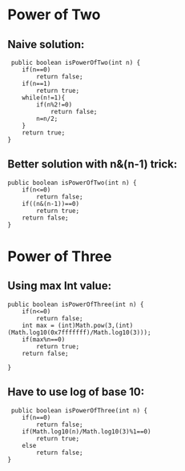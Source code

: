# Power of Two
## Naive solution:
     public boolean isPowerOfTwo(int n) {
        if(n==0)
            return false;
        if(n==1)
            return true;
        while(n!=1){
            if(n%2!=0)
                return false;
            n=n/2;
        }
        return true;
    }
## Better solution with n&(n-1) trick:
    public boolean isPowerOfTwo(int n) {
        if(n<=0)
            return false;
        if((n&(n-1))==0)
            return true;
        return false;
    }

# Power of Three
## Using max Int value:
    public boolean isPowerOfThree(int n) {
        if(n<=0)
            return false;
        int max = (int)Math.pow(3,(int)(Math.log10(0x7fffffff)/Math.log10(3)));
        if(max%n==0)
            return true;
        return false;

    }
    
## Have to use log of base 10:
     public boolean isPowerOfThree(int n) {
        if(n==0)
            return false;
        if(Math.log10(n)/Math.log10(3)%1==0)
            return true;
        else
            return false;
    }
